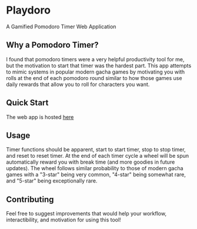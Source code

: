# Playdoro
 A Gamified Pomodoro Timer Web Application

## Why a Pomodoro Timer?
I found that pomodoro timers were a very helpful productivity tool for me, but the motivation to start that timer was the hardest part.
This app attempts to mimic systems in popular modern gacha games by motivating you with rolls at the end of each pomodoro round similar to how those games use daily rewards that allow you to roll for characters you want.

## Quick Start
The web app is hosted [here](https://jasond20.github.io/Playdoro/)

## Usage
Timer functions should be apparent, start to start timer, stop to stop timer, and reset to reset timer.
At the end of each timer cycle a wheel will be spun automatically reward you with break time (and more goodies in future updates).
The wheel follows similar probability to those of modern gacha games with a "3-star" being very common, "4-star" being somewhat rare, and "5-star" being exceptionally rare.

## Contributing
Feel free to suggest improvements that would help your workflow, interactibility, and motivation for using this tool!
